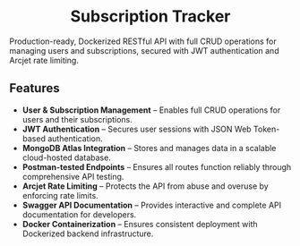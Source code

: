 <h1 align="center">Subscription Tracker</h1>

Production-ready, Dockerized RESTful API with full CRUD operations for managing users and subscriptions, secured with JWT authentication and Arcjet rate limiting.

## Features

- **User & Subscription Management** – Enables full CRUD operations for users and their subscriptions.
- **JWT Authentication** – Secures user sessions with JSON Web Token-based authentication.
- **MongoDB Atlas Integration** – Stores and manages data in a scalable cloud-hosted database.
- **Postman-tested Endpoints** – Ensures all routes function reliably through comprehensive API testing.
- **Arcjet Rate Limiting** – Protects the API from abuse and overuse by enforcing rate limits.
- **Swagger API Documentation** – Provides interactive and complete API documentation for developers.
- **Docker Containerization** – Ensures consistent deployment with Dockerized backend infrastructure.

